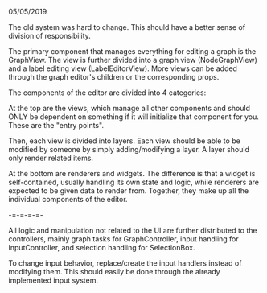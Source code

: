 05/05/2019

The old system was hard to change. This should have a better sense of division of responsibility.

The primary component that manages everything for editing a graph is the GraphView. The view is further divided into a graph view (NodeGraphView) and a label editing view (LabelEditorView). More views can be added through the graph editor's children or the corresponding props.

The components of the editor are divided into 4 categories:

At the top are the views, which manage all other components and should ONLY be dependent on something if it will initialize that component for you. These are the "entry points".

Then, each view is divided into layers. Each view should be able to be modified by someone by simply adding/modifying a layer. A layer should only render related items.

At the bottom are renderers and widgets. The difference is that a widget is self-contained, usually handling its own state and logic, while renderers are expected to be given data to render from. Together, they make up all the individual components of the editor.

-=-=-=-=-

All logic and manipulation not related to the UI are further distributed to the controllers, mainly graph tasks for GraphController, input handling for InputController, and selection handling for SelectionBox.

To change input behavior, replace/create the input handlers instead of modifying them. This should easily be done through the already implemented input system.